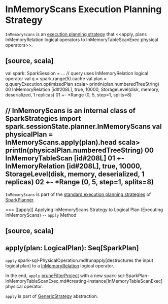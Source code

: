 # InMemoryScans Execution Planning Strategy

`InMemoryScans` is an [execution planning strategy](SparkStrategy.md) that <<apply, plans InMemoryRelation logical operators to InMemoryTableScanExec physical operators>>.

[source, scala]
----
val spark: SparkSession = ...
// query uses InMemoryRelation logical operator
val q = spark.range(5).cache
val plan = q.queryExecution.optimizedPlan
scala> println(plan.numberedTreeString)
00 InMemoryRelation [id#208L], true, 10000, StorageLevel(disk, memory, deserialized, 1 replicas)
01    +- *Range (0, 5, step=1, splits=8)

// InMemoryScans is an internal class of SparkStrategies
import spark.sessionState.planner.InMemoryScans
val physicalPlan = InMemoryScans.apply(plan).head
scala> println(physicalPlan.numberedTreeString)
00 InMemoryTableScan [id#208L]
01    +- InMemoryRelation [id#208L], true, 10000, StorageLevel(disk, memory, deserialized, 1 replicas)
02          +- *Range (0, 5, step=1, splits=8)
----

`InMemoryScans` is part of the [standard execution planning strategies](../SparkPlanner.md#strategies) of [SparkPlanner](../SparkPlanner.md).

=== [[apply]] Applying InMemoryScans Strategy to Logical Plan (Executing InMemoryScans) -- `apply` Method

[source, scala]
----
apply(plan: LogicalPlan): Seq[SparkPlan]
----

`apply` spark-sql-PhysicalOperation.md#unapply[destructures the input logical plan] to a [InMemoryRelation](../logical-operators/InMemoryRelation.md) logical operator.

In the end, `apply` [pruneFilterProject](../SparkPlanner.md#pruneFilterProject) with a new spark-sql-SparkPlan-InMemoryTableScanExec.md#creating-instance[InMemoryTableScanExec] physical operator.

`apply` is part of [GenericStrategy](../catalyst/GenericStrategy.md#apply) abstraction.
